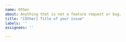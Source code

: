 ```yaml
---
name: Other
about: Anything that is not a feature request or bug.
title: "[Other] Title of your issue"
labels: ''
assignees: ''

---
```


<!--

=> Discussions, Feedback and other suggestions belong in the "Discussion" section and not on the issue tracker.

=> If you would like to submit a feature request please submit one under https://github.com/paperless-ngx/paperless-ngx/discussions/categories/feature-requests

=> If you encounter issues while installing of configuring Paperless-ng, please post that in the "Support" section of the discussions. Remember that Paperless successfully runs on a variety of different systems. If paperless does not start, it's probably is an issue with your system, and not an issue of paperless.

=> Don't remove the [Other] prefix from the title.

-->
